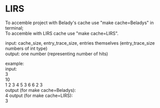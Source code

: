 # LIRS
To accemble project with Belady's cache use "make cache=Beladys" in terminal;  
To accemble with LIRS cache use "make cache=LIRS".

input: cache_size, entry_trace_size, entries themselves (entry_trace_size numbers of int type)  
output: one number (representing number of hits)

example:  
input:  
3  
10  
1 2 3 4 5 3 6 6 2 3  
output (for make cache=Beladys):  
4
output (for make cache=LIRS):  
3
